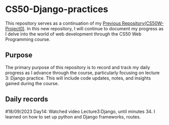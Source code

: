 # CS50-Django-practices
This repository serves as a continuation of my [Previous Repository(CS50W-Project0)](https://github.com/gabrielletirta/CS50W-Project0). In this new repository, I will continue to document my progress as I delve into the world of web development through the CS50 Web Programming course.

## Purpose
The primary purpose of this repository is to record and track my daily progress as I advance through the course, particularly focusing on lecture 3: Django practice. This will include code updates, notes, and insights gained during the course.

## Daily records
#18/09/2023 Day14: Watched video Lecture3:Django, until minutes 34. I learned on how to set up python and Django frameworks, routes.
